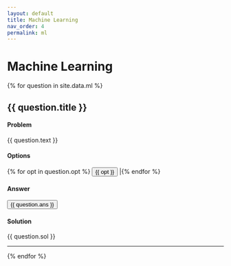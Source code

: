 ```yaml
---
layout: default
title: Machine Learning
nav_order: 4
permalink: ml
---
```


# Machine Learning

{% for question in site.data.ml %}

## {{ question.title }}

<!-- {% for tag in question.tags %}
{{ tag }}
{: .label .label-yellow }
{% endfor %} -->

#### Problem
{{ question.text }}

#### Options
{% for opt in question.opt %}
<button type="button" class="btn btn-light active w-100 text-left">{{ opt }}</button> |{% endfor %}

#### Answer
<button type="button" class="btn btn-light active w-100 text-left">{{ question.ans }}</button>

#### Solution
{{ question.sol }}

---

{% endfor %} 
